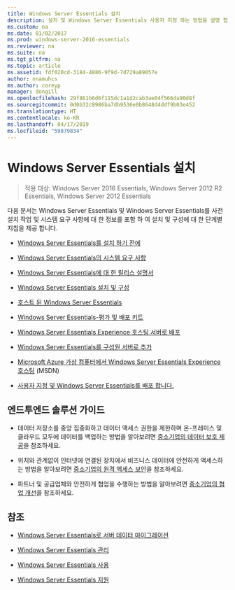 ```yaml
---
title: Windows Server Essentials 설치
description: 설치 및 Windows Server Essentials 사용자 지정 하는 방법을 설명 합니다.
ms.custom: na
ms.date: 01/02/2017
ms.prod: windows-server-2016-essentials
ms.reviewer: na
ms.suite: na
ms.tgt_pltfrm: na
ms.topic: article
ms.assetid: fdf020cd-3184-4886-9f9d-7d729a89057e
author: nnamuhcs
ms.author: coreyp
manager: dongill
ms.openlocfilehash: 29f861b6d6f115dc1a1d2cab3ae04f566da90d8f
ms.sourcegitcommit: 0d0b32c8986ba7db9536e0b8648d4ddf9b03e452
ms.translationtype: HT
ms.contentlocale: ko-KR
ms.lasthandoff: 04/17/2019
ms.locfileid: "59879834"
---
```

# <a name="install-windows-server-essentials"></a>Windows Server Essentials 설치

>적용 대상: Windows Server 2016 Essentials, Windows Server 2012 R2 Essentials, Windows Server 2012 Essentials

다음 문서는 Windows Server Essentials 및 Windows Server Essentials를 사전 설치 작업 및 시스템 요구 사항에 대 한 정보를 포함 하 여 설치 및 구성에 대 한 단계별 지침을 제공 합니다.   
  
-   [Windows Server Essentials를 설치 하기 전에](Before-You-Install-Windows-Server-Essentials.md)  
  
-   [Windows Server Essentials의 시스템 요구 사항](../get-started/system-requirements.md)  
  
-   [Windows Server Essentials에 대 한 릴리스 설명서](../get-started/release-notes.md)  
  
-   [Windows Server Essentials 설치 및 구성](Install-and-Configure-Windows-Server-Essentials.md)  
  
-   [호스트 된 Windows Server Essentials](Hosted-Windows-Server-Essentials.md)  
  
-   [Windows Server Essentials-평가 및 배포 키트](Assessment-and-Deployment-Kit-for-Windows-Server-Essentials.md)  
 
-   [Windows Server Essentials Experience 호스팅 서버로 배포](Deploy-Windows-Server-Essentials-Experience-as-a-Hosted-Server.md)  
  
-   [Windows Server Essentials를 구성원 서버로 추가](Add-Windows-Server-Essentials-as-a-Member-Server.md)  
  
-   [Microsoft Azure 가상 컴퓨터에서 Windows Server Essentials Experience 호스팅](https://msdn.microsoft.com/library/dn520828.aspx) (MSDN)  
  
-   [사용자 지정 및 Windows Server Essentials를 배포 합니다.](Customize-and-Deploy-Windows-Server-Essentials.md)  

  
## <a name="end-to-end-solution-guides"></a>엔드투엔드 솔루션 가이드  
  
-    데이터 저장소를 중앙 집중화하고 데이터 액세스 권한을 제한하며 온-프레미스 및 클라우드 모두에 데이터를 백업하는 방법을 알아보려면 [중소기업의 데이터 보호 제공](https://technet.microsoft.com/library/dn582043.aspx)을 참조하세요.  
  
-    위치와 관계없이 인터넷에 연결된 장치에서 비즈니스 데이터에 안전하게 액세스하는 방법을 알아보려면 [중소기업의 원격 액세스 보안](https://technet.microsoft.com/library/dn629457.aspx)을 참조하세요.  
  
-    파트너 및 공급업체와 안전하게 협업을 수행하는 방법을 알아보려면 [중소기업의 협업 개선](https://technet.microsoft.com/library/dn747893.aspx)을 참조하세요.  
  
## <a name="see-also"></a>참조  
    
  
-   [Windows Server Essentials로 서버 데이터 마이그레이션](../migrate/Migrate-Server-Data-to-Windows-Server-Essentials.md)  
  
-   [Windows Server Essentials 관리](../manage/Manage-Windows-Server-Essentials.md)  
  
-   [Windows Server Essentials 사용](../use/Use-Windows-Server-Essentials.md)  
  
-   [Windows Server Essentials 지원](../support/Support-Windows-Server-Essentials.md)
